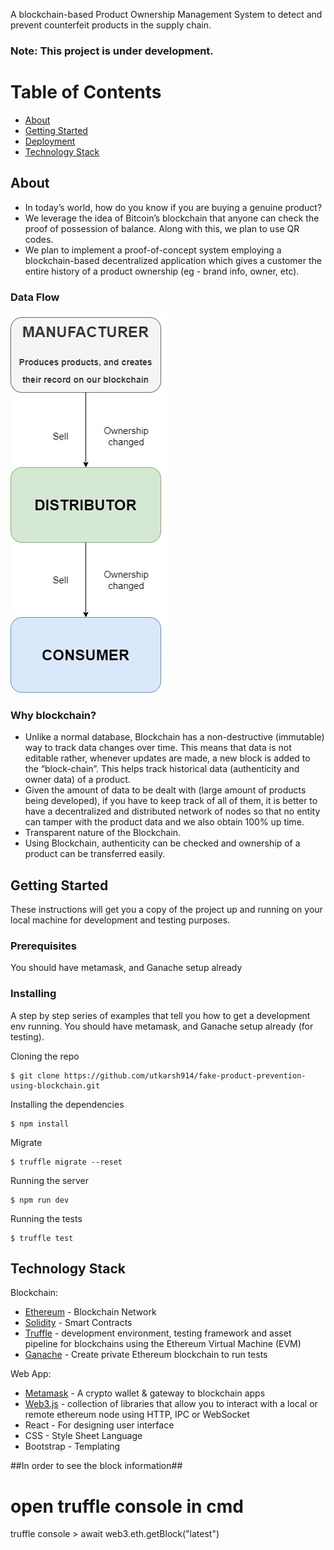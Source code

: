 A blockchain-based Product Ownership Management System to detect and prevent counterfeit products in the supply chain.

### Note: This project is under development.

# Table of Contents
+ [About](#description)
+ [Getting Started](#getting_started)
+ [Deployment](#deployment)
+ [Technology Stack](#techstack)

## About <a name="description"></a>
+ In today’s world, how do you know if you are buying a genuine product?
+ We leverage the idea of Bitcoin’s blockchain that anyone can check the proof of possession of balance. Along with this, we plan to use QR codes.
+ We plan to implement a proof-of-concept system employing a blockchain-based decentralized application which gives a customer the entire history of a product ownership (eg - brand info, owner, etc).

### Data Flow
![Data Flow](client/public/PROCESS-FLOW.jpg)

### Why blockchain? <a name="why_blockchain"></a>
+ Unlike a normal database, Blockchain has a non-destructive (immutable) way to track data changes over time. This means that data is not editable rather, whenever updates are made, a new block is added to the “block-chain”. This helps track historical data (authenticity and owner data) of a product.
+ Given the amount of data to be dealt with (large amount of products being developed), if you have to keep track of all of them, it is better to have a decentralized and distributed network of nodes so that no entity can tamper with the product data and we also obtain 100% up time.
+ Transparent nature of the Blockchain.
+ Using Blockchain, authenticity can be checked and ownership of a product can be transferred easily.

## Getting Started <a name="getting_started"></a>
These instructions will get you a copy of the project up and running on your local machine for development and testing purposes.

### Prerequisites
You should have metamask, and Ganache setup already


### Installing
A step by step series of examples that tell you how to get a development env running.
You should have metamask, and Ganache setup already (for testing).

Cloning the repo
```
$ git clone https://github.com/utkarsh914/fake-product-prevention-using-blockchain.git
```
Installing the dependencies
```
$ npm install
```
Migrate
```
$ truffle migrate --reset
```
Running the server
```
$ npm run dev
```
Running the tests
```
$ truffle test
```


## Technology Stack <a name="techstack"></a>

Blockchain:
+ [Ethereum](https://www.ethereum.org/) - Blockchain Network
+ [Solidity](https://github.com/ethereum/solidity) - Smart Contracts
+ [Truffle](https://www.trufflesuite.com/) - development environment, testing framework and asset pipeline for blockchains using the Ethereum Virtual Machine (EVM)
+ [Ganache](https://truffleframework.com/ganache) - Create private Ethereum blockchain to run tests

Web App:
+ [Metamask](https://metamask.io/) - A crypto wallet & gateway to blockchain apps
+ [Web3.js](https://web3js.readthedocs.io/en/v1.3.4/) - collection of libraries that allow you to interact with a local or remote ethereum node using HTTP, IPC or WebSocket
+ React - For designing user interface
+ CSS - Style Sheet Language
+ Bootstrap - Templating

##In order to see the block information##
# open truffle console in cmd 
truffle console > await web3.eth.getBlock("latest")


